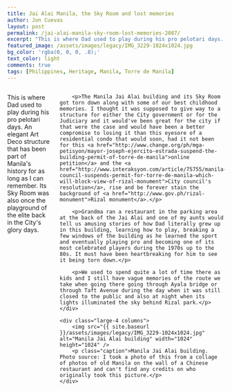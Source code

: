 ```yaml
---
title: Jai Alai Manila, the Sky Room and lost memories
author: Jon Cuevas
layout: post
permalink: /jai-alai-manila-sky-room-lost-memories-2087/
excerpt: "This is where Dad used to play during his pro pelotari days. An elegant Art Deco structure that has been part of Manila's history for as long as I can remember. Its Sky Room was also once the playground of the elite back in the City's glory days."
featured_image: /assets/images/legacy/IMG_3229-1024x1024.jpg
bg_color: 'rgba(0, 0, 0, .8);'
text_color: light
comments: true
tags: [Philippines, Heritage, Manila, Torre de Manila]
---
```

<div class="row">
	<div class="large-8 columns">
		<p class="lead">This is where Dad used to play during his pro pelotari days. An elegant Art Deco structure that has been part of Manila's history for as long as I can remember. Its Sky Room was also once the playground of the elite back in the City's glory days.</p>
		
		<p>The Manila Jai Alai building and its Sky Room got torn down along with some of our best childhood memories. I thought it was supposed to give way to a structure for either the City government or for the Judiciary and it would've been great for the city if that were the case and would have been a better compromise to losing it than this eyesore of a residential condo that would soon, had it not been for this <a href="http://www.change.org/ph/mga-petisyon/mayor-joseph-ejercito-estrada-suspend-the-building-permit-of-torre-de-manila">online petition</a> and the <a href="http://www.interaksyon.com/article/75755/manila-council-suspends-permit-for-torre-de-manila-which-will-block-view-of-rizal-monument">City council's resolution</a>, rise and be forever stain the background of <a href="http://www.gov.ph/rizal-monument">Rizal monument</a>.</p>

		<p>Grandma ran a restaurant in the parking area at the back of the Jai Alai and one of my aunts would tell us amusing stories of how Dad literally grew up in this building, learning how to play, breaking a few windows of the building as he learned the sport and eventually playing pro and becoming one of its most celebrated players during the 1970s up to the 80s. It must have been heartbreaking for him to see it being torn down.</p>

		<p>We used to spend quite a lot of time there as kids and I still have vague memories of the route we take when going there going through Ayala bridge or through Taft Avenue during the day when it was still closed to the public and also at night when its lights illuminated the sky behind Rizal park.</p>
	</div>

	<div class="large-4 columns">
		<img src="{{ site.baseurl }}/assets/images/legacy/IMG_3229-1024x1024.jpg" alt="Manila Jai Alai building" width="1024" height="1024" />		
		<p class="caption">Manila Jai Alai building. Photo source: I took a photo of this from a collage of photos of old Manila on the wall of a Chinese restaurant and can't find any credits on who originally took this picture.</p>
	</div>	
</div>
